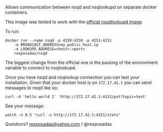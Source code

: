 Allows communication between nsqd and nsqlookupd on separate docker containers.

This image was tested to work with the [official nsqdlookupd image](https://registry.hub.docker.com/u/mreiferson/nsqlookupd/).

To run: 

    docker run --name nsqd -p 4150:4150 -p 4151:4151 
        -e BROADCAST_ADDRESS=my.public.host.ip 
        -e LOOKUPD_ADDRESS=<host>:<port> 
        rexposadas/nsqd

The biggest change from the official one is the passing of the environment variable to connect to nsqlookupd.

Once you have nsqd and nsqlookup connection you can test your installation. Given that your docker host is on `172.17.42.1`
you can send messages to nsqd like so:

    curl -d 'hello world 1' 'http://172.17.42.1:4151/put?topic=test'

See your message:

    watch -n 0.5 "curl -s http://172.17.42.1:4151/stats"

Questions? rexposadas@yahoo.com  / @rexposadas
